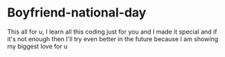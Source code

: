 # Boyfriend-national-day
This all for u, I learn all this coding just for you and I made it special and if it's not enough then I'll try even better in the future because I am showing my biggest love for u
